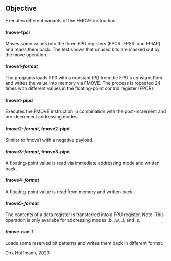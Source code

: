 ## Objective

Executes different variants of the FMOVE instruction.

#### fmove-fpcr

Moves some values into the three FPU registers (FPCR, FPSR, and FPIAR) and reads them back. The test shows that unused bits are masked out by the move operation.

#### fmove1-*format*

The programs loads FP0 with a constant (Pi) from the FPU's constant Rom and writes the value into memory via FMOVE. The process is repeated 24 times with different values in the floating-point control register (FPCR). 

#### fmove1-pipd

Executes the FMOVE instruction in combination with the post-increment and pre-decrement addressing modes.

#### fmove2-*format*, fmove2-pipd

Similar to fmove1 with a negative payload.

#### fmove3-*format*, fmove3-pipd

A floating-point value is read via immediate addressing mode and written back.

#### fmove4-*format*

A floating-point value is read from memory and written back. 

#### fmove5-*format*

The contents of a data register is transferred into a FPU register. Note: This operation is only availabe for addressing modes .b, .w, .l, and .s.

#### fmove-nan-1

Loads some reserved bit patterns and writes them back in different format. 


Dirk Hoffmann, 2023
